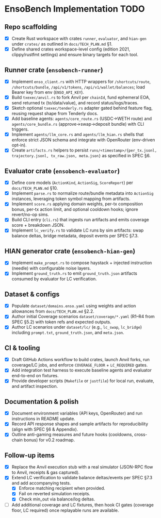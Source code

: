 # EnsoBench Implementation TODO

## Repo scaffolding
- [x] Create Rust workspace with crates `runner`, `evaluator`, and `hian-gen` under `crates/` as outlined in `docs/TECH_PLAN.md` §1.
- [x] Define shared crates workspace-level config (edition 2021, clippy/rustfmt settings) and ensure binary targets for each tool.

## Runner crate (`ensobench-runner`)
- [x] Implement `enso_client.rs` with HTTP wrappers for `/shortcuts/route`, `/shortcuts/bundle`, `/api/v1/tokens`, `/api/v1/wallet/balances`; load Bearer key from env (`ENSO_API_KEY`).
- [x] Build `txexec/anvil.rs` to fork Anvil per `chainId`, fund ephemeral EOA, send returned tx (to/data/value), and record status/logs/traces.
- [x] Sketch optional `txexec/tenderly.rs` adapter gated behind feature flag, reusing request shape from Tenderly docs.
- [x] Add baseline agents: `agents/core_route.rs` (USDC→WETH route) and `agents/core_bundle.rs` (approve→swap→deposit bundle) with CLI triggers.
- [x] Implement `agents/llm_core.rs` and `agents/llm_hian.rs` shells that enforce strict JSON schema and integrate with OpenRouter (env-driven opt-in).
- [x] Create `artifacts.rs` helpers to persist `runs/<timestamp>/{per_tx.jsonl, trajectory.jsonl, tx_raw.json, meta.json}` as specified in SPEC §6.

## Evaluator crate (`ensobench-evaluator`)
- [x] Define core models (`ActionKind`, `ActionSig`, `ScoreReport`) per `docs/TECH_PLAN.md` §10.
- [x] Implement `parse.rs` to normalize route/bundle metadata into `ActionSig` instances, leveraging token symbol mapping from artifacts.
- [x] Implement `score.rs` applying domain weights, per-tx composition bonus, per-tx action limit, and optional cooldown hooks; ignore revert/no-op sims.
- [x] Build CLI entry (`cli.rs`) that ingests run artifacts and emits coverage score + breakdown JSON.
- [x] Implement `lc_verify.rs` to validate LC runs by sim artifacts: swap balance deltas, bridge metadata, deposit events per SPEC §7.3.

## HIAN generator crate (`ensobench-hian-gen`)
- [x] Implement `make_prompt.rs` to compose haystack + injected instruction (needle) with configurable noise layers.
- [x] Implement `ground_truth.rs` to emit `ground_truth.json` artifacts consumed by evaluator for LC verification.

## Dataset & configs
- [x] Populate `dataset/domains.enso.yaml` using weights and action allowances from `docs/TECH_PLAN.md` §2.2.
- [x] Author initial Coverage scenarios `dataset/coverage/*.yaml` (R1–R4 from SPEC §5.2) with token refs and expected outputs.
- [x] Author LC scenarios under `dataset/lc/` (e.g., `lc_swap`, `lc_bridge`) including `prompt.txt`, `ground_truth.json`, and `meta.json`.

## CI & tooling
- [x] Draft GitHub Actions workflow to build crates, launch Anvil forks, run coverage/LC jobs, and enforce `COVERAGE_FLOOR` + `LC_REQUIRED` gates.
- [x] Add integration test harness to execute baseline agents and evaluator end-to-end on fixtures.
- [x] Provide developer scripts (`Makefile` or `justfile`) for local run, evaluate, and artifact inspection.

## Documentation & polish
- [x] Document environment variables (API keys, OpenRouter) and run instructions in README update.
- [x] Record API response shapes and sample artifacts for reproducibility (align with SPEC §6 & Appendix).
- [x] Outline anti-gaming measures and future hooks (cooldowns, cross-chain bonus) for v0.2 roadmap.

## Follow-up items
- [x] Replace the Anvil execution stub with a real simulator (JSON-RPC flow to Anvil, receipts & gas captured).
- [x] Extend LC verification to validate balance deltas/events per SPEC §7.3 and add accompanying tests.
  - [x] Enforce matching recipient when provided.
  - [x] Fail on reverted simulation receipts.
  - [x] Check min_out via balance/log deltas.
- [ ] Add additional coverage and LC fixtures, then hook CI gates (coverage floor, LC required) once replayable runs are available.
